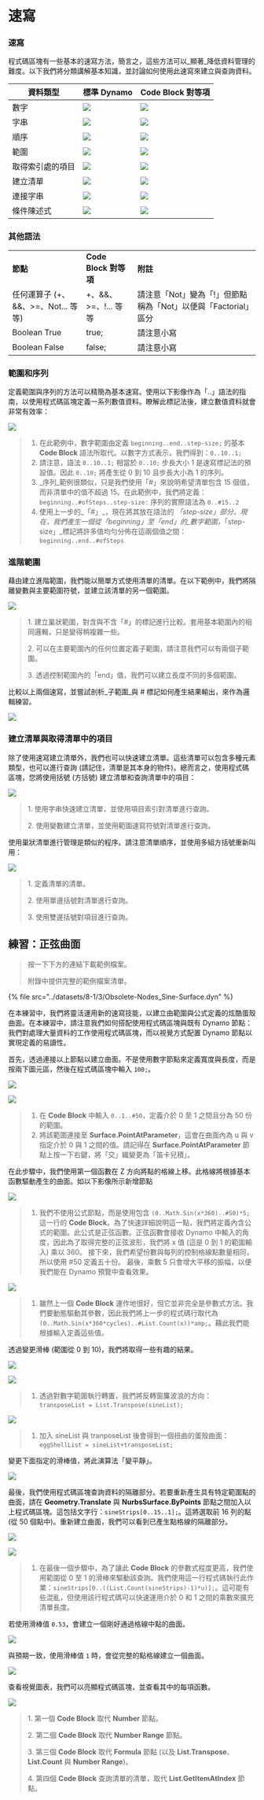 # 速寫

### 速寫

程式碼區塊有一些基本的速寫方法，簡言之，這些方法可以_顯著_降低資料管理的難度。以下我們將分類講解基本知識，並討論如何使用此速寫來建立與查詢資料。

| **資料類型** | **標準 Dynamo** | **Code Block 對等項** |
| ---------------------- | -------------------------------------------------------- | ------------------------------------------------------------- |
| 數字 | ![](<../images/8-1/3/01 node - numbers.jpg>) | ![](<../images/8-1/3/01 codeblock - numbers.jpg>) |
| 字串 | ![](<../images/8-1/3/02 node - string.jpg>) | ![](<../images/8-1/3/02 codeblock- string.jpg>) |
| 順序 | ![](<../images/8-1/3/03 node- sequence.jpg>) | ![](<../images/8-1/3/03 codeblock- sequence.jpg>) |
| 範圍 | ![](<../images/8-1/3/04 node- range.jpg>) | ![](<../images/8-1/3/04 codeblock - range.jpg>) |
| 取得索引處的項目 | ![](<../images/8-1/3/05 node - list get item.jpg>) | ![](<../images/8-1/3/05 codeblock - list get item.jpg>) |
| 建立清單 | ![](<../images/8-1/3/06 node - list create.jpg>) | ![](<../images/8-1/3/06 codeblock - list create.jpg>) |
| 連接字串 | ![](<../images/8-1/3/07 node - string concat.jpg>) | ![](<../images/8-1/3/07 codeblock - string concat.jpg>) |
| 條件陳述式 | ![](<../images/8-1/3/08 node - conditional.jpg>) | ![](<../images/8-1/3/08 codeblock - conditional.jpg>) |

### 其他語法

|                                     |                           |                                                                                          |
| ----------------------------------- | ------------------------- | ---------------------------------------------------------------------------------------- |
| **節點** | **Code Block 對等項** | **附註** |
| 任何運算子 (+、&&、>=、Not... 等等) | +、&&、>=、!... 等等 | 請注意「Not」變為「!」但節點稱為「Not」以便與「Factorial」區分 |
| Boolean True | true; | 請注意小寫 |
| Boolean False | false; | 請注意小寫 |

### 範圍和序列

定義範圍與序列的方法可以精簡為基本速寫。使用以下影像作為「..」語法的指南，以使用程式碼區塊定義一系列數值資料。瞭解此標記法後，建立數值資料就會非常有效率：

![](<../images/8-1/3/shorthand - ranges and sequences.jpg>)

> 1. 在此範例中，數字範圍由定義 `beginning..end..step-size;` 的基本 **Code Block** 語法所取代。以數字方式表示，我們得到：`0..10..1;`
> 2. 請注意，語法 `0..10..1;` 相當於 `0..10;` 步長大小 1 是速寫標記法的預設值。因此 `0..10;` 將產生從 0 到 10 且步長大小為 1 的序列。
> 3. _序列_範例很類似，只是我們使用「#」來說明希望清單包含 15 個值，而非清單中的值不超過 15。在此範例中，我們將定義：`beginning..#ofSteps..step-size:` 序列的實際語法為 `0..#15..2`
> 4. 使用上一步的_「#」_，現在將其放在語法的 _「step-size」_部分。現在，我們產生一個從_「beginning」_至_「end」_的_數字範圍_，_「step-size」_標記將許多值均勻分佈在這兩個值之間：`beginning..end..#ofSteps`

### 進階範圍

藉由建立進階範圍，我們能以簡單方式使用清單的清單。在以下範例中，我們將隔離變數與主要範圍符號，並建立該清單的另一個範圍。

![](<../images/8-1/3/shorthand - advance range 01.jpg>)

> 1\. 建立巢狀範圍，對含與不含「#」的標記進行比較。套用基本範圍內的相同邏輯，只是變得稍複雜一些。
>
> 2\. 可以在主要範圍內的任何位置定義子範圍，請注意我們可以有兩個子範圍。
>
> 3\. 透過控制範圍內的「end」值，我們可以建立長度不同的多個範圍。

比較以上兩個速寫，並嘗試剖析_子範圍_與 _#_ 標記如何產生結果輸出，來作為邏輯練習。

![](<../images/8-1/3/shorthand - advance range 02.jpg>)

### 建立清單與取得清單中的項目

除了使用速寫建立清單外，我們也可以快速建立清單。這些清單可以包含多種元素類型，也可以進行查詢 (請記住，清單是其本身的物件)。總而言之，使用程式碼區塊，您將使用括號 (方括號) 建立清單和查詢清單中的項目：

![](<../images/8-1/3/shorthand - list & get from list 01.jpg>)

> 1\. 使用字串快速建立清單，並使用項目索引對清單進行查詢。
>
> 2\. 使用變數建立清單，並使用範圍速寫符號對清單進行查詢。

使用巢狀清單進行管理是類似的程序。請注意清單順序，並使用多組方括號重新叫用：

![](<../images/8-1/3/shorthand - list & get from list 02.jpg>)

> 1\. 定義清單的清單。
>
> 2\. 使用單邊括號對清單進行查詢。
>
> 3\. 使用雙邊括號對項目進行查詢。

## 練習：正弦曲面

> 按一下下方的連結下載範例檔案。
>
> 附錄中提供完整的範例檔案清單。

{% file src="../datasets/8-1/3/Obsolete-Nodes_Sine-Surface.dyn" %}

在本練習中，我們將靈活運用新的速寫技能，以建立由範圍與公式定義的炫酷蛋殼曲面。在本練習中，請注意我們如何搭配使用程式碼區塊與既有 Dynamo 節點：我們對處理大量資料的工作使用程式碼區塊，而以視覺方式配置 Dynamo 節點以實現定義的易讀性。

首先，透過連接以上節點以建立曲面。不是使用數字節點來定義寬度與長度，而是按兩下圖元區，然後在程式碼區塊中輸入 `100;`。

![](<../images/8-1/3/shorthand - exercise 01.jpg>)

![](<../images/8-1/3/shorthand - exercise 02.jpg>)

> 1. 在 **Code Block** 中輸入 `0..1..#50`，定義介於 0 至 1 之間且分為 50 份的範圍。
> 2. 將該範圍連接至 **Surface.PointAtParameter**，這會在曲面內為 u 與 v 指定介於 0 與 1 之間的值。請記得在 **Surface.PointAtParameter** 節點上按一下右鍵，將「交」織變更為「笛卡兒積」。

在此步驟中，我們使用第一個函數在 Z 方向將點的格線上移。此格線將根據基本函數驅動產生的曲面。如以下影像所示新增節點

![](<../images/8-1/3/shorthand - exercise 03.jpg>)

> 1. 我們不使用公式節點，而是使用包含 `(0..Math.Sin(x*360)..#50)*5;` 這一行的 **Code Block**。為了快速詳細說明這一點，我們將定義內含公式的範圍。此公式是正弦函數。正弦函數會接收 Dynamo 中輸入的角度，因此為了取得完整的正弦波形，我們將 x 值 (這是 0 到 1 的範圍輸入) 乘以 360。 接下來，我們希望份數與每列的控制格線點數量相同，所以使用 #50 定義五十份。 最後，乘數 5 只會增大平移的振幅，以便我們能在 Dynamo 預覽中查看效果。

![](<../images/8-1/3/shorthand - exercise 04.jpg>)

> 1. 雖然上一個 **Code Block** 運作地很好，但它並非完全是參數式方法。我們要動態驅動其參數，因此我們將上一步的程式碼行取代為 `(0..Math.Sin(x*360*cycles)..#List.Count(x))*amp;`。藉此我們能根據輸入定義這些值。

透過變更滑棒 (範圍從 0 到 10)，我們將取得一些有趣的結果。

![](<../images/8-1/3/shorthand - exercise 05.gif>)

![](<../images/8-1/3/shorthand - exercise 06.jpg>)

> 1. 透過對數字範圍執行轉置，我們將反轉窗簾波浪的方向：`transposeList = List.Transpose(sineList);`

![](<../images/8-1/3/shorthand - exercise 07.jpg>)

> 1. 加入 sineList 與 tranposeList 後會得到一個扭曲的蛋殼曲面：`eggShellList = sineList+transposeList;`

變更下面指定的滑棒值，將此演算法「變平靜」。

![](<../images/8-1/3/shorthand - exercise 08.jpg>)

最後，我們使用程式碼區塊查詢資料的隔離部分。若要重新產生具有特定範圍點的曲面，請在 **Geometry.Translate** 與 **NurbsSurface.ByPoints** 節點之間加入以上程式碼區塊。這包括文字行：`sineStrips[0..15..1];`。這將選取前 16 列的點 (從 50 個點中)。重新建立曲面，我們可以看到已產生點格線的隔離部分。

![](<../images/8-1/3/shorthand - exercise 09.jpg>)

![](<../images/8-1/3/shorthand - exercise 10.jpg>)

> 1. 在最後一個步驟中，為了讓此 **Code Block** 的參數式程度更高，我們使用範圍從 0 至 1 的滑棒來驅動該查詢。我們使用這一行程式碼執行此作業：`sineStrips[0..((List.Count(sineStrips)-1)*u)];`。這可能有些混亂，但使用該行程式碼可以快速運用介於 0 和 1 之間的乘數來擴充清單長度。

若使用滑棒值 `0.53`，會建立一個剛好通過格線中點的曲面。

![](<../images/8-1/3/shorthand - exercise 11.jpg>)

與預期一致，使用滑棒值 `1` 時，會從完整的點格線建立一個曲面。

![](<../images/8-1/3/shorthand - exercise 12.jpg>)

查看視覺圖表，我們可以亮顯程式碼區塊，並查看其中的每項函數。

![](<../images/8-1/3/shorthand - exercise 13.jpg>)

> 1\. 第一個 **Code Block** 取代 **Number** 節點。
>
> 2\. 第二個 **Code Block** 取代 **Number Range** 節點。
>
> 3\. 第三個 **Code Block** 取代 **Formula** 節點 (以及 **List.Transpose**、**List.Count** 與 **Number Range**)。
>
> 4\. 第四個 **Code Block** 查詢清單的清單，取代 **List.GetItemAtIndex** 節點。
